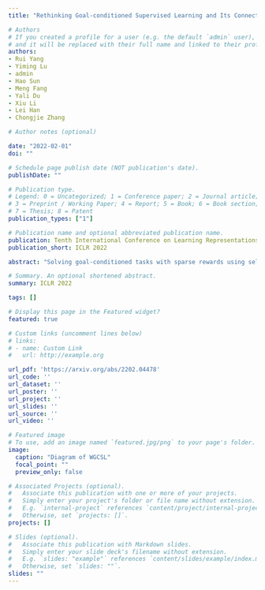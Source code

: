 ```yaml
---
title: "Rethinking Goal-conditioned Supervised Learning and Its Connection to Offline RL"

# Authors
# If you created a profile for a user (e.g. the default `admin` user), write the username (folder name) here 
# and it will be replaced with their full name and linked to their profile.
authors:
- Rui Yang
- Yiming Lu
- admin
- Hao Sun
- Meng Fang
- Yali Du
- Xiu Li
- Lei Han
- Chongjie Zhang

# Author notes (optional)

date: "2022-02-01"
doi: ""

# Schedule page publish date (NOT publication's date).
publishDate: ""

# Publication type.
# Legend: 0 = Uncategorized; 1 = Conference paper; 2 = Journal article;
# 3 = Preprint / Working Paper; 4 = Report; 5 = Book; 6 = Book section;
# 7 = Thesis; 8 = Patent
publication_types: ["1"]

# Publication name and optional abbreviated publication name.
publication: Tenth International Conference on Learning Representations (ICLR 2022)
publication_short: ICLR 2022

abstract: "Solving goal-conditioned tasks with sparse rewards using self-supervised learning is promising because of its simplicity and stability over current reinforcement learning (RL) algorithms. A recent work, called Goal-Conditioned Supervised Learning (GCSL), provides a new learning framework by iteratively relabeling and imitating self-generated experiences. In this paper, we revisit the theoretical property of GCSL -- optimizing a lower bound of the goal reaching objective, and extend GCSL as a novel offline goal-conditioned RL algorithm. The proposed method is named Weighted GCSL (WGCSL), in which we introduce an advanced compound weight consisting of three parts (1) discounted weight for goal relabeling, (2) goal-conditioned exponential advantage weight, and (3) best-advantage weight. Theoretically, WGCSL is proved to optimize an equivalent lower bound of the goal-conditioned RL objective and generates monotonically improved policies via an iterated scheme. The monotonic property holds for any behavior policies, and therefore WGCSL can be applied to both online and offline settings. To evaluate algorithms in the offline goal-conditioned RL setting, we provide a benchmark including a range of point and simulated robot domains. Experiments in the introduced benchmark demonstrate that WGCSL can consistently outperform GCSL and existing state-of-the-art offline methods in the fully offline goal-conditioned setting."

# Summary. An optional shortened abstract.
summary: ICLR 2022

tags: []

# Display this page in the Featured widget?
featured: true

# Custom links (uncomment lines below)
# links:
# - name: Custom Link
#   url: http://example.org

url_pdf: 'https://arxiv.org/abs/2202.04478'
url_code: ''
url_dataset: ''
url_poster: ''
url_project: ''
url_slides: ''
url_source: ''
url_video: ''

# Featured image
# To use, add an image named `featured.jpg/png` to your page's folder. 
image:
  caption: "Diagram of WGCSL"
  focal_point: ""
  preview_only: false

# Associated Projects (optional).
#   Associate this publication with one or more of your projects.
#   Simply enter your project's folder or file name without extension.
#   E.g. `internal-project` references `content/project/internal-project/index.md`.
#   Otherwise, set `projects: []`.
projects: []

# Slides (optional).
#   Associate this publication with Markdown slides.
#   Simply enter your slide deck's filename without extension.
#   E.g. `slides: "example"` references `content/slides/example/index.md`.
#   Otherwise, set `slides: ""`.
slides: ""
---
```


<!-- {{% callout note %}}
Click the *Cite* button above to demo the feature to enable visitors to import publication metadata into their reference management software.
{{% /callout %}}

{{% callout note %}}
Create your slides in Markdown - click the *Slides* button to check out the example.
{{% /callout %}}

Supplementary notes can be added here, including [code, math, and images](https://wowchemy.com/docs/writing-markdown-latex/). -->
